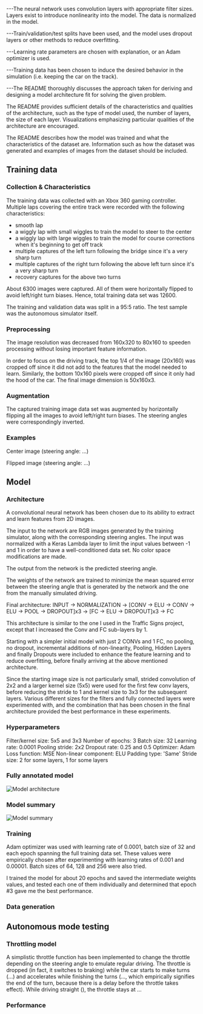 ---The neural network uses convolution layers with appropriate filter sizes. Layers exist to introduce nonlinearity into the model. The data is normalized in the model.

---Train/validation/test splits have been used, and the model uses dropout layers or other methods to reduce overfitting.

---Learning rate parameters are chosen with explanation, or an Adam optimizer is used.

---Training data has been chosen to induce the desired behavior in the simulation (i.e. keeping the car on the track).

---The README thoroughly discusses the approach taken for deriving and designing a model architecture fit for solving the given problem.

The README provides sufficient details of the characteristics and qualities of the architecture, such as the type of model used, the number of layers, the size of each layer. Visualizations emphasizing particular qualities of the architecture are encouraged.

The README describes how the model was trained and what the characteristics of the dataset are. Information such as how the dataset was generated and examples of images from the dataset should be included.



## Training data
### Collection & Characteristics

The training data was collected with an Xbox 360 gaming controller. Multiple laps covering the entire track were recorded with the following characteristics:
- smooth lap
- a wiggly lap with small wiggles to train the model to steer to the center
- a wiggly lap with large wiggles to train the model for course corrections when it's beginning to get off track
- multiple captures of the left turn following the bridge since it's a very sharp turn 
- multiple captures of the right turn following the above left turn since it's a very sharp turn
- recovery captures for the above two turns 

About 6300 images were captured. All of them were horizontally flipped to avoid left/right turn biases. Hence, total training data set was 12600.

The training and validation data was split in a 95:5 ratio. The test sample was the autonomous simulator itself. 

### Preprocessing

The image resolution was decreased from 160x320 to 80x160 to speeden processing without losing important feature information. 

In order to focus on the driving track, the top 1/4 of the image (20x160) was cropped off since it did not add to the features that the model needed to learn. Similarly, the bottom 10x160 pixels were cropped off since it only had the hood of the car. The final image dimension is 50x160x3. 

### Augmentation

The captured training image data set was augmented by horizontally flipping all the images to avoid left/right turn biases. The steering angles were correspondingly inverted. 

### Examples

Center image (steering angle: ...)

Flipped image (steering angle: ...)

## Model
### Architecture

A convolutional neural network has been chosen due to its ability to extract and learn features from 2D images.

The input to the network are RGB images generated by the training simulator, along with the corresponding steering angles. The input was normalized with a Keras Lambda layer to limit the input values between -1 and 1 in order to have a well-conditioned data set. No color space modifications are made.

The output from the network is the predicted steering angle. 

The weights of the network are trained to minimize the mean squared error between the steering angle that is generated by the network and the one from the manually simulated driving.

Final architecture:
INPUT -> NORMALIZATION -> [CONV -> ELU -> CONV -> ELU -> POOL -> DROPOUT]x3 -> [FC -> ELU -> DROPOUT]x3 -> FC

This architecture is similar to the one I used in the Traffic Signs project, except that I increased the Conv and FC sub-layers by 1.

Starting with a simpler initial model with just 2 CONVs and 1 FC, no pooling, no dropout, incremental additions of non-linearity, Pooling, Hidden Layers and finally Dropouts were included to enhance the feature learning and to reduce overfitting, before finally arriving at the above mentioned architecture.

Since the starting image size is not particularly small, strided convolution of 2x2 and a larger kernel size (5x5) were used for the first few conv layers, before reducing the stride to 1 and kernel size to 3x3 for the subsequent layers. Various different sizes for the filters and fully connected layers were experimented with, and the combination that has been chosen in the final architecture provided the best performance in these experiments. 

### Hyperparameters

Filter/kernel size: 5x5 and 3x3
Number of epochs: 3
Batch size: 32
Learning rate: 0.0001
Pooling stride: 2x2
Dropout rate: 0.25 and 0.5
Optimizer: Adam
Loss function: MSE
Non-linear component: ELU
Padding type: 'Same'
Stride size: 2 for some layers, 1 for some layers

### Fully annotated model

![Model architecture](model_graph.png)

### Model summary

![Model summary](model_summary.png)

### Training

Adam optimizer was used with learning rate of 0.0001, batch size of 32 and each epoch spanning the full training data set. These values were empirically chosen after experimenting with learning rates of 0.001 and 0.00001. Batch sizes of 64, 128 and 256 were also tried. 

I trained the model for about 20 epochs and saved the intermediate weights values, and tested each one of them individually and determined that epoch #3 gave me the best performance. 

### Data generation

## Autonomous mode testing
### Throttling model

A simplistic throttle function has been implemented to change the throttle depending on the steering angle to emulate regular driving. The throttle is dropped (in fact, it switches to braking) while the car starts to make turns (...) and accelerates while finishing the turns (..., which empirically signifies the end of the turn, because there is a delay before the throttle takes effect). While driving straight (), the throttle stays at ...

### Performance


